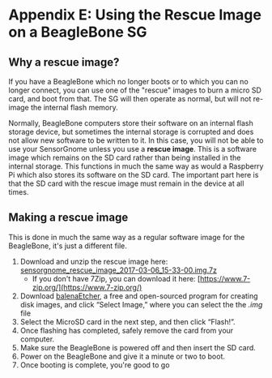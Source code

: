# Appendix E: Using the Rescue Image on a BeagleBone SG

## Why a rescue image?

If you have a BeagleBone which no longer boots or to which you can no longer connect, you can use one of the "rescue" images to burn a micro SD card, and boot from that. The SG will then operate as normal, but will not re-image the internal flash memory.

Normally, BeagleBone computers store their software on an internal flash storage device, but sometimes the internal storage is corrupted and does not allow new software to be written to it. In this case, you will not be able to use your SensorGnome unless you use a **rescue image**. This is a software image which remains on the SD card rather than being installed in the internal storage. This functions in much the same way as would a Raspberry Pi which also stores its software on the SD card. The important part here is that the SD card with the rescue image must remain in the device at all times.

## Making a rescue image

This is done in much the same way as a regular software image for the BeagleBone, it's just a different file. 

1. Download and unzip the rescue image here: [sensorgnome\_rescue\_image\_2017-03-06\_15-33-00.img.7z](https://public.sensorgnome.org/Beaglebone_Sensorgnome_Images/sensorgnome_rescue_image_2017-03-06_15-33-00.img.7z)
   * If you don't have 7Zip, you can download it here: [https://www.7-zip.org/](https://www.7-zip.org/)
2. Download [balenaEtcher](https://www.balena.io/etcher/?), a free and open-sourced program for creating disk images, and click “Select Image,” where you can select the the _.img_ file
3. Select the MicroSD card in the next step, and then click “Flash!”.
4. Once flashing has completed, safely remove the card from your computer.
5. Make sure the BeagleBone is powered off and then insert the SD card.
6. Power on the BeagleBone and give it a minute or two to boot.
7. Once booting is complete, you're good to go

